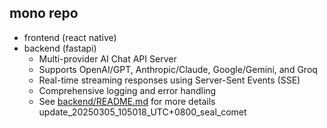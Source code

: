 ## mono repo 

- frontend (react native)
- backend (fastapi)
  - Multi-provider AI Chat API Server
  - Supports OpenAI/GPT, Anthropic/Claude, Google/Gemini, and Groq
  - Real-time streaming responses using Server-Sent Events (SSE)
  - Comprehensive logging and error handling
  - See [backend/README.md](backend/README.md) for more details
update_20250305_105018_UTC+0800_seal_comet
